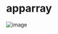 # apparray
![image](https://user-images.githubusercontent.com/85622485/172408907-692d5f39-c1d1-499f-bddd-5178fb84498e.png)

